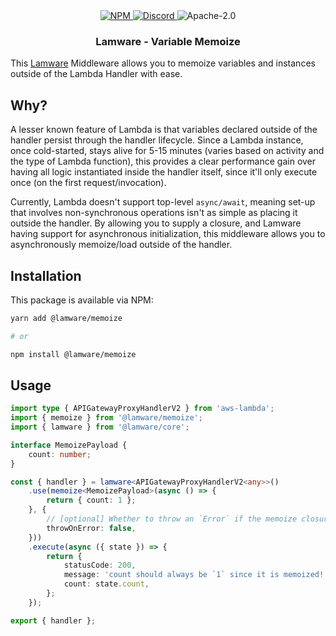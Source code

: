 <div align="center">
    <a href="https://www.npmjs.com/package/@lamware/memoize" target="_blank">
        <img src="https://img.shields.io/npm/v/@lamware/memoize?style=flat-square" alt="NPM" />
    </a>
    <a href="https://discord.gg/XMrHXtN" target="_blank">
        <img src="https://img.shields.io/discord/123906549860139008?color=7289DA&label=discord&logo=discord&logoColor=FFFFFF&style=flat-square" alt="Discord" />
    </a>
    <img src="https://img.shields.io/npm/l/@lamware/memoize?style=flat-square" alt="Apache-2.0" />
    <h3>Lamware - Variable Memoize</h3>
</div>

This [Lamware](https://github.com/tnotifier/lamware) Middleware allows you to memoize variables and instances outside of the Lambda Handler with ease.

## Why?

A lesser known feature of Lambda is that variables declared outside of the handler persist through the handler lifecycle. Since a Lambda instance, once cold-started, stays alive for 5-15 minutes (varies based on activity and the type of Lambda function), this provides a clear performance gain over having all logic instantiated inside the handler itself, since it'll only execute once (on the first request/invocation).

Currently, Lambda doesn't support top-level `async/await`, meaning set-up that involves non-synchronous operations isn't as simple as placing it outside the handler. By allowing you to supply a closure, and Lamware having support for asynchronous initialization, this middleware allows you to asynchronously memoize/load outside of the handler.

## Installation

This package is available via NPM:

```bash
yarn add @lamware/memoize

# or

npm install @lamware/memoize
```

## Usage

```typescript
import type { APIGatewayProxyHandlerV2 } from 'aws-lambda';
import { memoize } from '@lamware/memoize';
import { lamware } from '@lamware/core';

interface MemoizePayload {
    count: number;
}

const { handler } = lamware<APIGatewayProxyHandlerV2<any>>()
    .use(memoize<MemoizePayload>(async () => {
        return { count: 1 };
    }, {
        // [optional] Whether to throw an `Error` if the memoize closure fails [default: true]
        throwOnError: false,
    }))
    .execute(async ({ state }) => {
        return {
            statusCode: 200,
            message: 'count should always be `1` since it is memoized!',
            count: state.count,
        };
    });

export { handler };
```

